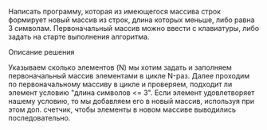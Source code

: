 Написать программу, которая из имеющегося массива строк формирует новый массив из строк, длина которых меньше, либо равна 3 символам. Первоначальный массив можно ввести с клавиатуры, либо задать на старте выполнения алгоритма.

Описание решения 

Указываем сколько элементов (N) мы хотим задать и заполняем первоначальный массив элементами в цикле N-раз.
Далее проходим по первоначальному массиву в цикле и проверяем, подходит ли элемент условию "длина символов <= 3". Если элемент удовлетворяет нашему условию, то мы добавляем его в новый массив, используя при этом доп. счетчик, чтобы элементы в новом массиве выводились последовательно.